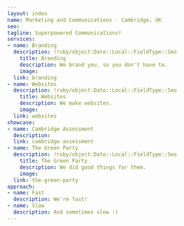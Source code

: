```yaml
---
layout: index
name: Marketing and Communications · Cambridge, UK
seo: 
tagline: Superpowered Communications!
services:
- name: Branding
  description: !ruby/object:Dato::Local::FieldType::Seo
    title: Branding
    description: We brand you, so you don't have to.
    image: 
  link: branding
- name: Websites
  description: !ruby/object:Dato::Local::FieldType::Seo
    title: Websites
    description: We make websites.
    image: 
  link: websites
showcase:
- name: Cambridge Assessment
  description: 
  link: cambridge-assessment
- name: The Green Party
  description: !ruby/object:Dato::Local::FieldType::Seo
    title: The Green Party
    description: We did good things for them.
    image: 
  link: the-green-party
approach:
- name: Fast
  description: We're fast!
- name: Slow
  description: And sometimes slow :(
---
```


